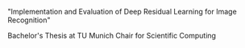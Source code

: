 "Implementation and Evaluation of Deep Residual Learning for Image Recognition"

Bachelor's Thesis at TU Munich
Chair for Scientific Computing

